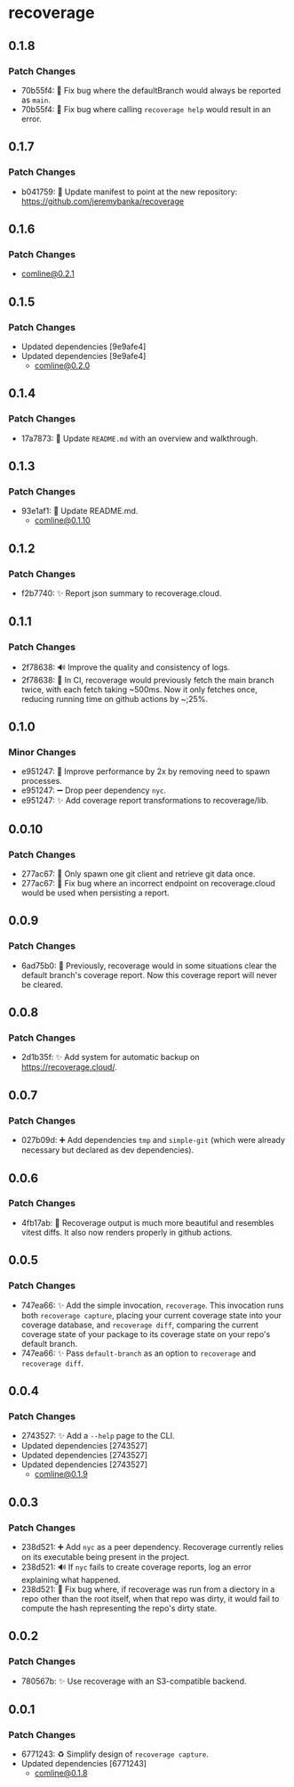 # recoverage

## 0.1.8

### Patch Changes

- 70b55f4: 🐛 Fix bug where the defaultBranch would always be reported as `main`.
- 70b55f4: 🐛 Fix bug where calling `recoverage help` would result in an error.

## 0.1.7

### Patch Changes

- b041759: 🚚 Update manifest to point at the new repository: https://github.com/jeremybanka/recoverage

## 0.1.6

### Patch Changes

- comline@0.2.1

## 0.1.5

### Patch Changes

- Updated dependencies [9e9afe4]
- Updated dependencies [9e9afe4]
  - comline@0.2.0

## 0.1.4

### Patch Changes

- 17a7873: 📝 Update `README.md` with an overview and walkthrough.

## 0.1.3

### Patch Changes

- 93e1af1: 📝 Update README.md.
  - comline@0.1.10

## 0.1.2

### Patch Changes

- f2b7740: ✨ Report json summary to recoverage.cloud.

## 0.1.1

### Patch Changes

- 2f78638: 🔊 Improve the quality and consistency of logs.
- 2f78638: 🚀 In CI, recoverage would previously fetch the main branch twice, with each fetch taking ~500ms. Now it only fetches once, reducing running time on github actions by ~;25%.

## 0.1.0

### Minor Changes

- e951247: 🚀 Improve performance by 2x by removing need to spawn processes.
- e951247: ➖ Drop peer dependency `nyc`.
- e951247: ✨ Add coverage report transformations to recoverage/lib.

## 0.0.10

### Patch Changes

- 277ac67: 🚀 Only spawn one git client and retrieve git data once.
- 277ac67: 🐛 Fix bug where an incorrect endpoint on recoverage.cloud would be used when persisting a report.

## 0.0.9

### Patch Changes

- 6ad75b0: 🐛 Previously, recoverage would in some situations clear the default branch's coverage report. Now this coverage report will never be cleared.

## 0.0.8

### Patch Changes

- 2d1b35f: ✨ Add system for automatic backup on https://recoverage.cloud/.

## 0.0.7

### Patch Changes

- 027b09d: ➕ Add dependencies `tmp` and `simple-git` (which were already necessary but declared as dev dependencies).

## 0.0.6

### Patch Changes

- 4fb17ab: 💄 Recoverage output is much more beautiful and resembles vitest diffs. It also now renders properly in github actions.

## 0.0.5

### Patch Changes

- 747ea66: ✨ Add the simple invocation, `recoverage`. This invocation runs both `recoverage capture`, placing your current coverage state into your coverage database, and `recoverage diff`, comparing the current coverage state of your package to its coverage state on your repo's default branch.
- 747ea66: ✨ Pass `default-branch` as an option to `recoverage` and `recoverage diff`.

## 0.0.4

### Patch Changes

- 2743527: ✨ Add a `--help` page to the CLI.
- Updated dependencies [2743527]
- Updated dependencies [2743527]
- Updated dependencies [2743527]
  - comline@0.1.9

## 0.0.3

### Patch Changes

- 238d521: ➕ Add `nyc` as a peer dependency. Recoverage currently relies on its executable being present in the project.
- 238d521: 🔊 If `nyc` fails to create coverage reports, log an error explaining what happened.
- 238d521: 🐛 Fix bug where, if recoverage was run from a diectory in a repo other than the root itself, when that repo was dirty, it would fail to compute the hash representing the repo's dirty state.

## 0.0.2

### Patch Changes

- 780567b: ✨ Use recoverage with an S3-compatible backend.

## 0.0.1

### Patch Changes

- 6771243: ♻️ Simplify design of `recoverage capture`.
- Updated dependencies [6771243]
  - comline@0.1.8
